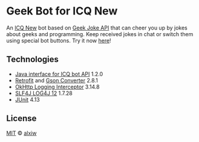 # Geek Bot for ICQ New

An [ICQ New](https://icq.com/) bot based on [Geek Joke API](https://github.com/sameerkumar18/geek-joke-api) that can cheer you up by jokes about geeks and programming. 
Keep received jokes in chat or switch them using special bot buttons. 
Try it now [here](https://icq.im/geekbot)! 

## Technologies

* [Java interface for ICQ bot API](https://github.com/mail-ru-im/bot-java) 1.2.0
* [Retrofit](https://github.com/square/retrofit) and [Gson Converter](https://github.com/square/retrofit/tree/master/retrofit-converters/gson) 2.8.1
* [OkHttp Logging Interceptor](https://github.com/square/okhttp/tree/master/okhttp-logging-interceptor) 3.14.8
* [SLF4J LOG4J 12](https://github.com/qos-ch/slf4j) 1.7.28
* [JUnit](https://github.com/junit-team/junit4) 4.13

## License

[MIT](LICENSE) © [alxiw](https://github.com/alxiw)
